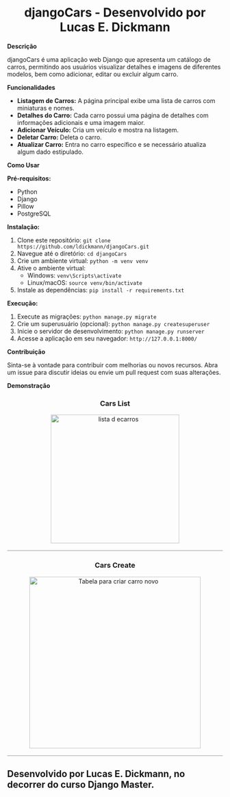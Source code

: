 <div align="center">
<h1>djangoCars - Desenvolvido por Lucas E. Dickmann</h1>
</div>

**Descrição**

djangoCars é uma aplicação web Django que apresenta um catálogo de carros, permitindo aos usuários visualizar detalhes e imagens de diferentes modelos, bem como adicionar, editar ou excluir algum carro.

**Funcionalidades**

* **Listagem de Carros:** A página principal exibe uma lista de carros com miniaturas e nomes.
* **Detalhes do Carro:** Cada carro possui uma página de detalhes com informações adicionais e uma imagem maior.
* **Adicionar Veículo:** Cria um veículo e mostra na listagem.
* **Deletar Carro:** Deleta o carro.
* **Atualizar Carro:** Entra no carro específico e se necessário atualiza algum dado estipulado.

**Como Usar**

**Pré-requisitos:**

* Python
* Django
* Pillow
* PostgreSQL

**Instalação:**

1. Clone este repositório: `git clone https://github.com/ldickmann/djangoCars.git`
2. Navegue até o diretório: `cd djangoCars`
3. Crie um ambiente virtual: `python -m venv venv`
4. Ative o ambiente virtual:
    * Windows: `venv\Scripts\activate`
    * Linux/macOS: `source venv/bin/activate`
5. Instale as dependências: `pip install -r requirements.txt`

**Execução:**

1. Execute as migrações: `python manage.py migrate`
2. Crie um superusuário (opcional): `python manage.py createsuperuser`
3. Inicie o servidor de desenvolvimento: `python manage.py runserver`
4. Acesse a aplicação em seu navegador: `http://127.0.0.1:8000/`

**Contribuição**

Sinta-se à vontade para contribuir com melhorias ou novos recursos. Abra um issue para discutir ideias ou envie um pull request com suas alterações.

**Demonstração**

<div align="center">
<h3>Cars List</h3>
<table border=0 style="border: 1.2px solid #c6c6c6 !important; border-spacing: 2px; width: auto !important;">
<div align=center><img src="https://github.com/user-attachments/assets/83f84127-3b69-4537-b09e-48b152d2a494" alt="lista d ecarros" style="margin: 0 !important; height: 300px !important;">
</div></table></div>

<div align="center">
<h3>Cars Create</h3>
<table border=0 style="border: 1.2px solid #c6c6c6 !important; border-spacing: 2px; width: auto !important;">
<div align=center><img src="https://github.com/user-attachments/assets/55de4ff4-d383-47a0-9b02-6024b7a249c4" alt="Tabela para criar carro novo" style="margin: 0 !important; height: 400px !important;">
</div></table></div>


## Desenvolvido por Lucas E. Dickmann, no decorrer do curso Django Master.
